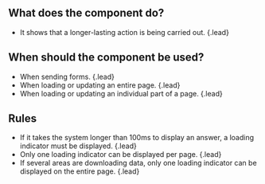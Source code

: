 ## What does the component do?
*   It shows that a longer-lasting action is being carried out. {.lead}

## When should the component be used?
*   When sending forms. {.lead}
*   When loading or updating an entire page. {.lead}
*   When loading or updating an individual part of a page. {.lead}

## Rules
*   If it takes the system longer than 100ms to display an answer, a loading indicator must be displayed. {.lead}
*   Only one loading indicator can be displayed per page. {.lead}
*   If several areas are downloading data, only one loading indicator can be displayed on the entire page. {.lead}